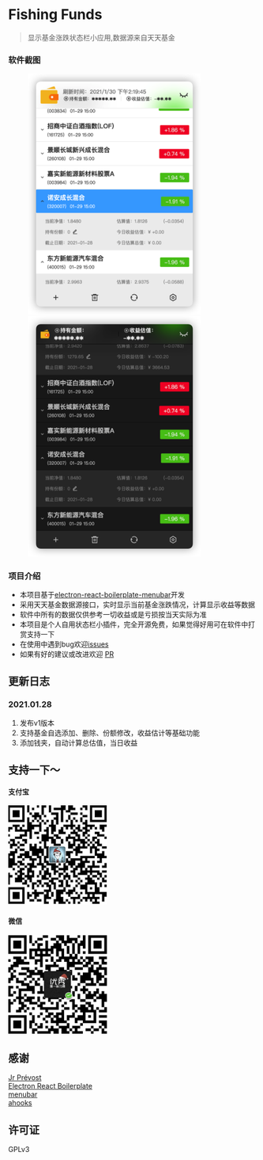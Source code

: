 # Fishing Funds
> 显示基金涨跌状态栏小应用,数据源来自天天基金
### 软件截图
<figure class="half">

<img src="https://github.com/1zilc/fishing-funds/blob/master/screenshots/1.png" width="350px"  /><img src="https://github.com/1zilc/fishing-funds/blob/master/screenshots/2.png" width="350px"  />
</figure>


### 项目介绍
* 本项目基于[electron-react-boilerplate-menubar](https://github.com/3on/electron-react-boilerplate-menubar)开发
* 采用天天基金数据源接口，实时显示当前基金涨跌情况，计算显示收益等数据
* 软件中所有的数据仅供参考一切收益或是亏损按当天实际为准
* 本项目是个人自用状态栏小插件，完全开源免费，如果觉得好用可在软件中打赏支持一下
* 在使用中遇到bug欢迎[issues](https://github.com/1zilc/fishing-funds/issues)
* 如果有好的建议或改进欢迎 [PR](https://github.com/1zilc/fishing-funds/pulls)
## 更新日志
### 2021.01.28
1. 发布v1版本
2. 支持基金自选添加、删除、份额修改，收益估计等基础功能
3. 添加钱夹，自动计算总估值，当日收益




## 支持一下～
#### 支付宝
<img src="https://github.com/1zilc/fishing-funds/blob/master/app/assets/qrcode/alipay.png" width="200px"  height="200px"/>

#### 微信
<img src="https://github.com/1zilc/fishing-funds/blob/master/app/assets/qrcode/wechat.png" width="200px"  height="200px"/>

## 感谢
[Jr Prévost](https://github.com/3on)  
[Electron React Boilerplate](https://github.com/electron-react-boilerplate/electron-react-boilerplate)  
[menubar](https://github.com/maxogden/menubar)  
[ahooks](https://github.com/alibaba/hooks)


## 许可证
GPLv3
